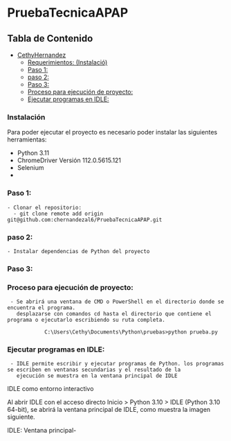   # PruebaTecnicaAPAP
  ## Tabla de Contenido
  - [CethyHernandez](#cethyhernandez)
    - [Requerimientos: (Instalació)](#requerimientos-instalació)
    - [Paso 1:](#paso-1)
    - [paso 2:](#paso-2)
    - [Paso 3:](#paso-3)
    - [Proceso para ejecución de proyecto:](#proceso-para-ejecución-de-proyecto)
    - [Ejecutar programas en IDLE:](#ejecutar-programas-en-idle)




### Instalación
Para poder ejecutar el proyecto es necesario poder instalar las siguientes herramientas:
- Python 3.11
- ChromeDriver Versión 112.0.5615.121
- Selenium
-
### Paso 1:
    - Clonar el repositorio:
      - git clone remote add origin git@github.com:chernandezal6/PruebaTecnicaAPAP.git

### paso 2:

    - Instalar dependencias de Python del proyecto

### Paso 3:
  ### Proceso para ejecución de proyecto:
     - Se abrirá una ventana de CMD o PowerShell en el directorio donde se encuentra el programa.
       desplazarse con comandos cd hasta el directorio que contiene el programa o ejecutarlo escribiendo su ruta completa.

                C:\Users\Cethy\Documents\Python\pruebas>python prueba.py 

  ### Ejecutar programas en IDLE:
     - IDLE permite escribir y ejecutar programas de Python. los programas se escriben en ventanas secundarias y el resultado de la 
       ejecución se muestra en la ventana principal de IDLE

IDLE como entorno interactivo

Al abrir IDLE con el acceso directo Inicio > Python 3.10 > IDLE (Python 3.10 64-bit), se abrirá la ventana principal de IDLE, como 
muestra la imagen siguiente.

IDLE: Ventana principal- 
